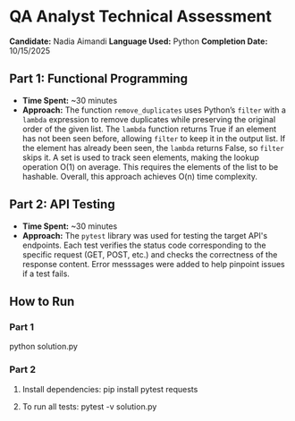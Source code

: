 # QA Analyst Technical Assessment

**Candidate:**  Nadia Aimandi
**Language Used:** Python
**Completion Date:** 10/15/2025

## Part 1: Functional Programming
- **Time Spent:** ~30 minutes
- **Approach:** 
The function `remove_duplicates` uses Python’s `filter` with a `lambda` expression to remove duplicates while preserving the original order of the given list. The `lambda` function returns True if an element has not been seen before, allowing `filter` to keep it in the output list. If the element has already been seen, the `lambda` returns False, so `filter` skips it. A set is used to track seen elements, making the lookup operation O(1) on average. This requires the elements of the list to be hashable. Overall, this approach achieves O(n) time complexity.


## Part 2: API Testing  
- **Time Spent:** ~30 minutes
- **Approach:** 
The `pytest` library was used for testing the target API's endpoints. Each test verifies the status code corresponding to the specific request (GET, POST, etc.) and checks the correctness of the response content. Error messsages were added to help pinpoint issues if a test fails.

## How to Run
### Part 1
python solution.py

### Part 2
1. Install dependencies:
       pip install pytest requests

2. To run all tests:
       pytest -v solution.py
